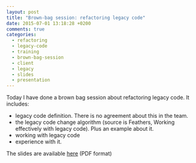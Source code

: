 ```yaml
---
layout: post
title: "Brown-bag session: refactoring legacy code"
date: 2015-07-01 13:18:28 +0200
comments: true
categories:
  - refactoring
  - legacy-code
  - training
  - brown-bag-session
  - client
  - legacy
  - slides
  - presentation
---
```


Today I have done a brown bag session about refactoring legacy code. It includes:

  * legacy code definition. There is no agreement about this in the team.
  * the legacy code change algorithm (source is Feathers, Working effectively with legacy code). Plus an example about it.
  * working with legacy code
  * experience with it.

The slides are available [here][slides] (PDF format)

[slides]: ../../../../uploads/refactoring-legacy-code-slides.pdf
